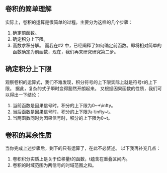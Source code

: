## 卷积的简单理解
实际上，卷积的运算是很简单的过程。主要分为这样的几个步骤：
1. 确定前函数。
2. 确定积分上下限。
3. 高数求积分解。
而我在#2 中，已经阐释了如何确定前函数。即将相对简单的函数确定为前函数，现在，我们再来研究研究第二步。
## 确定积分上下限
观察卷积的运算式，我们不难发现，积分符号的上下限实际上就是符号τ的上下限。
据此，复杂的式子瞬时变得豁然开朗起来。
又根据因果函数的性质，我们可以得出一下结论：
1. 当前函数是因果信号时，积分的上下限为0~+\infty。
2. 当后函数是因果信号时，积分的上下限为-\infty~t。
3. 当两函数同时为因果信号时，积分的上下限为0~t。
## 卷积的其余性质
当你完成上述步骤后，剩下的只有运算了，在此不必赘述。
以下我再补充几点：
1. 卷积积分实质上是关于位移量t的函数，t蕴含在重叠区间内。
2. 卷积的时域范围为两信号的时域范围之和。